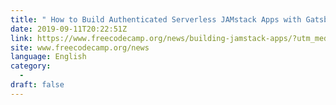 ```yaml
---
title: " How to Build Authenticated Serverless JAMstack Apps with Gatsby and Netlify "
date: 2019-09-11T20:22:51Z
link: https://www.freecodecamp.org/news/building-jamstack-apps/?utm_medium=RSS&utm_source=news.12bit.vn
site: www.freecodecamp.org/news
language: English
category:
  -   
draft: false
---
```

